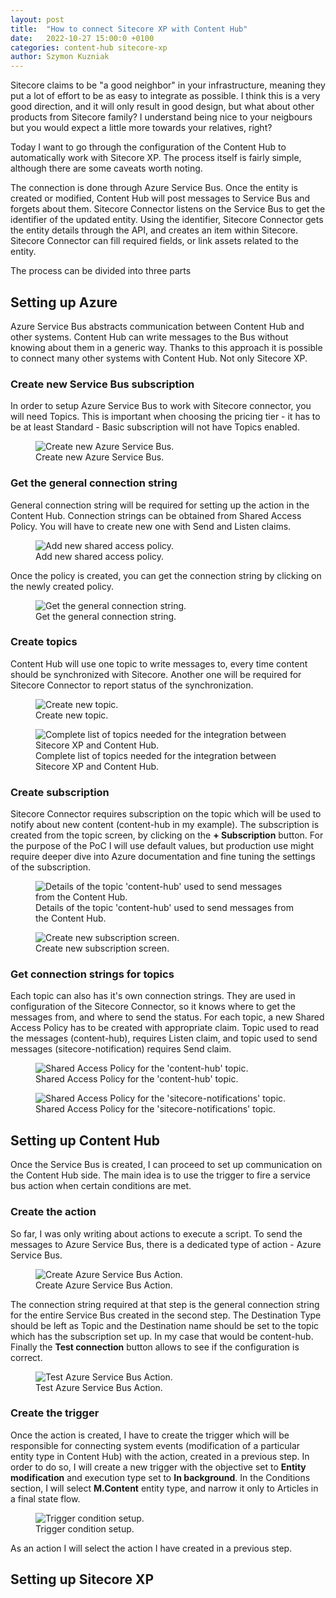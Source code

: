 ```yaml
---
layout: post
title:  "How to connect Sitecore XP with Content Hub"
date:   2022-10-27 15:00:0 +0100
categories: content-hub sitecore-xp
author: Szymon Kuzniak
---
```

Sitecore claims to be "a good neighbor" in your infrastructure, meaning they put a lot of effort to be as easy to integrate as possible.
I think this is a very good direction, and it will only result in good design, but what about other products from Sitecore family?
I understand being nice to your neigbours but you would expect a little more towards your relatives, right?

Today I want to go through the configuration of the Content Hub to automatically work with Sitecore XP.
The process itself is fairly simple, although there are some caveats worth noting.

The connection is done through Azure Service Bus.
Once the entity is created or modified, Content Hub will post messages to Service Bus and forgets about them.
Sitecore Connector listens on the Service Bus to get the identifier of the updated entity.
Using the identifier, Sitecore Connector gets the entity details through the API, and creates an item within Sitecore.
Sitecore Connector can fill required fields, or link assets related to the entity.

The process can be divided into three parts

## Setting up Azure

Azure Service Bus abstracts communication between Content Hub and other systems.
Content Hub can write messages to the Bus without knowing about them in a generic way.
Thanks to this approach it is possible to connect many other systems with Content Hub. Not only Sitecore XP.

### Create new Service Bus subscription

In order to setup Azure Service Bus to work with Sitecore connector, you will need Topics.
This is important when choosing the pricing tier - it has to be at least Standard - Basic subscription will not have Topics enabled.

<figure>
<img src="/assets/posts/sitecore-integration/01-azure-servicebus-create.png" alt="Create new Azure Service Bus." />
<figcaption>Create new Azure Service Bus.</figcaption>
</figure>

### Get the general connection string

General connection string will be required for setting up the action in the Content Hub.
Connection strings can be obtained from Shared Access Policy.
You will have to create new one with Send and Listen claims.

<figure>
<img src="/assets/posts/sitecore-integration/02-azure-general-connection-strings.png" alt="Add new shared access policy." />
<figcaption>Add new shared access policy.</figcaption>
</figure>

Once the policy is created, you can get the connection string by clicking on the newly created policy.

<figure>
<img src="/assets/posts/sitecore-integration/03-azure-general-connection-string-get.png" alt="Get the general connection string." />
<figcaption>Get the general connection string.</figcaption>
</figure>

### Create topics

Content Hub will use one topic to write messages to, every time content should be synchronized with Sitecore.
Another one will be required for Sitecore Connector to report status of the synchronization.

<figure>
<img src="/assets/posts/sitecore-integration/04-azure-topic-create.png" alt="Create new topic." />
<figcaption>Create new topic.</figcaption>
</figure>

<figure>
<img src="/assets/posts/sitecore-integration/05-azure-topic-list.png" alt="Complete list of topics needed for the integration between Sitecore XP and Content Hub." />
<figcaption>Complete list of topics needed for the integration between Sitecore XP and Content Hub.</figcaption>
</figure>

### Create subscription

Sitecore Connector requires subscription on the topic which will be used to notify about new content (content-hub in my example).
The subscription is created from the topic screen, by clicking on the **+ Subscription** button.
For the purpose of the PoC I will use default values, but production use might require deeper dive into Azure documentation and fine tuning the settings of the subscription.

<figure>
<img src="/assets/posts/sitecore-integration/06-azure-topic-details.png" alt="Details of the topic 'content-hub' used to send messages from the Content Hub." />
<figcaption>Details of the topic 'content-hub' used to send messages from the Content Hub.</figcaption>
</figure>

<figure>
<img src="/assets/posts/sitecore-integration/07-azure-topic-subscription-create.png" alt="Create new subscription screen." />
<figcaption>Create new subscription screen.</figcaption>
</figure>

### Get connection strings for topics

Each topic can also has it's own connection strings.
They are used in configuration of the Sitecore Connector, so it knows where to get the messages from, and where to send the status.
For each topic, a new Shared Access Policy has to be created with appropriate claim.
Topic used to read the messages (content-hub), requires Listen claim, and topic used to send messages (sitecore-notification) requires Send claim.

<figure>
<img src="/assets/posts/sitecore-integration/08-azure-topic-shared-access-policy-listen.png" alt="Shared Access Policy for the 'content-hub' topic." />
<figcaption>Shared Access Policy for the 'content-hub' topic.</figcaption>
</figure>

<figure>
<img src="/assets/posts/sitecore-integration/09-azure-topic-shared-access-policy-send.png" alt="Shared Access Policy for the 'sitecore-notifications' topic." />
<figcaption>Shared Access Policy for the 'sitecore-notifications' topic.</figcaption>
</figure>

## Setting up Content Hub

Once the Service Bus is created, I can proceed to set up communication on the Content Hub side.
The main idea is to use the trigger to fire a service bus action when certain conditions are met.

### Create the action

So far, I was only writing about actions to execute a script.
To send the messages to Azure Service Bus, there is a dedicated type of action - Azure Service Bus.

<figure>
<img src="/assets/posts/sitecore-integration/10-content-hub-create-action.png" alt="Create Azure Service Bus Action." />
<figcaption>Create Azure Service Bus Action.</figcaption>
</figure>

The connection string required at that step is the general connection string for the entire Service Bus created in the second step.
The Destination Type should be left as Topic and the Destination name should be set to the topic which has the subscription set up.
In my case that would be content-hub.
Finally the **Test connection** button allows to see if the configuration is correct.

<figure>
<img src="/assets/posts/sitecore-integration/11-content-hub-test-action.png" alt="Test Azure Service Bus Action." />
<figcaption>Test Azure Service Bus Action.</figcaption>
</figure>

### Create the trigger

Once the action is created, I have to create the trigger which will be responsible for connecting system events (modification of a particular entity type in Content Hub) with the action, created in a previous step.
In order to do so, I will create a new trigger with the objective set to **Entity modification** and execution type set to **In background**.
In the Conditions section, I will select **M.Content** entity type, and narrow it only to Articles in a final state flow.

<figure>
<img src="/assets/posts/sitecore-integration/12-content-hub-trigger-condition.png" alt="Trigger condition setup." />
<figcaption>Trigger condition setup.</figcaption>
</figure>

As an action I will select the action I have created in a previous step.

## Setting up Sitecore XP